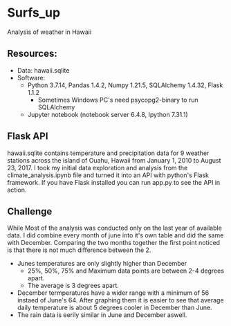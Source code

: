# Surfs_up
Analysis of weather in Hawaii

## Resources:
- Data: hawaii.sqlite
- Software:
  - Python 3.7.14, Pandas 1.4.2, Numpy 1.21.5, SQLAlchemy 1.4.32, Flask 1.1.2
    - Sometimes Windows PC's need psycopg2-binary to run SQLAlchemy
  - Jupyter notebook (notebook server 6.4.8, Ipython 7.31.1)

## Flask API
hawaii.sqlite contains temperature and precipitation data for 9 weather stations across the island of Ouahu, Hawaii from January 1, 2010 to August 23, 2017.  I took my initial data exploration and analysis from the climate_analysis.ipynb file and turned it into an API with python's Flask framework. If you have Flask installed you can run app.py to see the API in action.

## Challenge
While Most of the analysis was conducted only on the last year of available data. I did combine every month of june into it's own table and did the same with December. Comparing the two months together the first point noticed is that there is not much difference between the 2. 
 - Junes temperatures are only slightly higher than December
   - 25%, 50%, 75% and Maximum data points are between 2-4 degrees apart.
   - The average is 3 degrees apart.
 - December termperatures have a wider range with a minimum of 56 instaed of June's 64.
 After graphing them it is easier to see that average daily temperature is about 5 degrees cooler in December than June.
 - The rain data is eerily similar in June and December aswell.